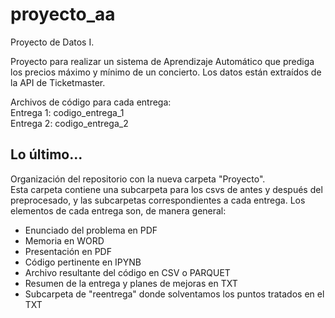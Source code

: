 # proyecto_aa
Proyecto de Datos I.


Proyecto para realizar un sistema de Aprendizaje Automático que prediga los precios máximo y mínimo de un concierto. 
Los datos están extraídos de la API de Ticketmaster.

Archivos de código para cada entrega: \
Entrega 1: codigo_entrega_1 \
Entrega 2: codigo_entrega_2


## Lo último...
Organización del repositorio con la nueva carpeta "Proyecto". \
Esta carpeta contiene una subcarpeta para los csvs de antes y después del preprocesado, y las subcarpetas correspondientes a cada entrega.
Los elementos de cada entrega son, de manera general:
 - Enunciado del problema en PDF
 - Memoria en WORD
 - Presentación en PDF
 - Código pertinente en IPYNB
 - Archivo resultante del código en CSV o PARQUET
 - Resumen de la entrega y planes de mejoras en TXT
 - Subcarpeta de "reentrega" donde solventamos los puntos tratados en el TXT
